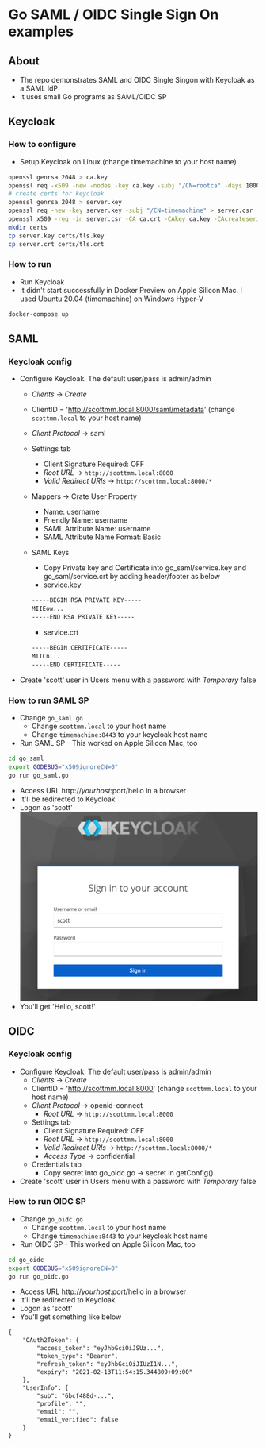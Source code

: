 # Go SAML / OIDC Single Sign On examples

## About

* The repo demonstrates SAML and OIDC Single Singon with Keycloak as a SAML IdP
* It uses small Go programs as SAML/OIDC SP

## Keycloak

### How to configure

* Setup Keycloak on Linux (change timemachine to your host name)

```bash
openssl genrsa 2048 > ca.key
openssl req -x509 -new -nodes -key ca.key -subj "/CN=rootca" -days 10000 -out ca.crt
# create certs for keycloak
openssl genrsa 2048 > server.key
openssl req -new -key server.key -subj "/CN=timemachine" > server.csr
openssl x509 -req -in server.csr -CA ca.crt -CAkey ca.key -CAcreateserial -days 10000 -out server.crt
mkdir certs
cp server.key certs/tls.key
cp server.crt certs/tls.crt
```

### How to run

* Run Keycloak
* It didn't start successfully in Docker Preview on Apple Silicon Mac. I used Ubuntu 20.04 (timemachine) on Windows Hyper-V

```bash
docker-compose up
```

## SAML

### Keycloak config

* Configure Keycloak. The default user/pass is admin/admin
  * _Clients_ -> _Create_
  * ClientID = 'http://scottmm.local:8000/saml/metadata' (change `scottmm.local` to your host name)
  * _Client Protocol_ -> saml
  * Settings tab
    * Client Signature Required: OFF
    * _Root URL_ -> `http://scottmm.local:8000`
    * _Valid Redirect URIs_ -> `http://scottmm.local:8000/*`
  * Mappers -> Crate User Property
    * Name: username
	* Friendly Name: username
	* SAML Attribute Name: username
	* SAML Attribute Name Format: Basic
  * SAML Keys
    * Copy Private key and Certificate into go_saml/service.key and go_saml/service.crt by adding header/footer as below
    * service.key

    ```sh
    -----BEGIN RSA PRIVATE KEY-----
    MIIEow...
    -----END RSA PRIVATE KEY-----
    ```

    * service.crt

    ```sh
    -----BEGIN CERTIFICATE-----
    MIICn...
    -----END CERTIFICATE-----
    ```

* Create 'scott' user in Users menu with a password with _Temporary_ false

### How to run SAML SP

* Change `go_saml.go`
  * Change `scottmm.local` to your host name
  * Change `timemachine:8443` to your keycloak host name
* Run SAML SP - This worked on Apple Silicon Mac, too

```bash
cd go_saml
export GODEBUG="x509ignoreCN=0"
go run go_saml.go
```

* Access URL http://$yourhost:$port/hello in a browser
* It'll be redirected to Keycloak
* Logon as 'scott'
![Keycloak](docs/keycloak.png)
* You'll get 'Hello, scott!'

## OIDC

### Keycloak config

* Configure Keycloak. The default user/pass is admin/admin
  * _Clients_ -> _Create_
  * ClientID = 'http://scottmm.local:8000' (change `scottmm.local` to your host name)
  * _Client Protocol_ -> openid-connect
	* _Root URL_ -> `http://scottmm.local:8000`
  * Settings tab
    * Client Signature Required: OFF
    * _Root URL_ -> `http://scottmm.local:8000`
    * _Valid Redirect URIs_ -> `http://scottmm.local:8000/*`
    * _Access Type_ -> confidential
  * Credentials tab
    * Copy secret into go_oidc.go -> secret in getConfig()
* Create 'scott' user in Users menu with a password with _Temporary_ false

### How to run OIDC SP

* Change `go_oidc.go`
  * Change `scottmm.local` to your host name
  * Change `timemachine:8443` to your keycloak host name
* Run OIDC SP - This worked on Apple Silicon Mac, too

```bash
cd go_oidc
export GODEBUG="x509ignoreCN=0"
go run go_oidc.go
```

* Access URL http://$yourhost:$port/hello in a browser
* It'll be redirected to Keycloak
* Logon as 'scott'
* You'll get something like below

```text
{
    "OAuth2Token": {
        "access_token": "eyJhbGciOiJSUz...",
        "token_type": "Bearer",
        "refresh_token": "eyJhbGciOiJIUzI1N...",
        "expiry": "2021-02-13T11:54:15.344809+09:00"
    },
    "UserInfo": {
        "sub": "6bcf488d-...",
        "profile": "",
        "email": "",
        "email_verified": false
    }
}
```